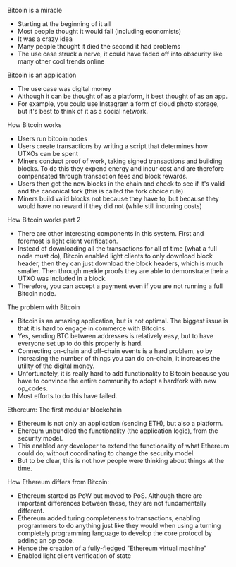 Bitcoin is a miracle
- Starting at the beginning of it all
- Most people thought it would fail (including economists)
- It was a crazy idea
- Many people thought it died the second it had problems
- The use case struck a nerve, it could have faded off into obscurity like many other cool trends online

Bitcoin is an application
- The use case was digital money
- Although it can be thought of as a platform, it best thought of as an app.
- For example, you could use Instagram a form of cloud photo storage, but it's best to think of it as a social network.

How Bitcoin works
- Users run bitcoin nodes
- Users create transactions by writing a script that determines how UTXOs can be spent
- Miners conduct proof of work, taking signed transactions and building blocks. To do this they expend energy and incur cost and are therefore compensated through transaction fees and block rewards.
- Users then get the new blocks in the chain and check to see if it's valid and the canonical fork (this is called the fork choice rule)
- Miners build valid blocks not because they have to, but because they would have no reward if they did not (while still incurring costs)

How Bitcoin works part 2
- There are other interesting components in this system. First and foremost is light client verification.
- Instead of downloading all the transactions for all of time (what a full node must do), Bitcoin enabled light clients to only download block header, then they can just download the block headers, which is much smaller. Then through merkle proofs they are able to demonstrate their a UTXO was included in a block.
- Therefore, you can accept a payment even if you are not running a full Bitcoin node.

The problem with Bitcoin
- Bitcoin is an amazing application, but is not optimal. The biggest issue is that it is hard to engage in commerce with Bitcoins.
- Yes, sending BTC between addresses is relatively easy, but to have everyone set up to do this properly is hard.
- Connecting on-chain and off-chain events is a hard problem, so by increasing the number of things you can do on-chain, it increases the utility of the digital money.
- Unfortunately, it is really hard to add functionality to Bitcoin because you have to convince the entire community to adopt a hardfork with new op_codes.
- Most efforts to do this have failed.

Ethereum: The first modular blockchain
- Ethereum is not only an application (sending ETH), but also a platform.
- Ehereum unbundled the functionality (the application logic), from the security model.
- This enabled any developer to extend the functionality of what Ethereum could do, without coordinating to change the security model.
- But to be clear, this is not how people were thinking about things at the time.

How Ethereum differs from Bitcoin:
- Ethereum started as PoW but moved to PoS. Although there are important differences between these, they are not fundamentally different.
- Ethereum added turing completeness to transactions, enabling programmers to do anything just like they would when using a turning completely programming language to develop the core protocol by adding an op code.
- Hence the creation of a fully-fledged "Ethereum virtual machine"
- Enabled light client verification of state

